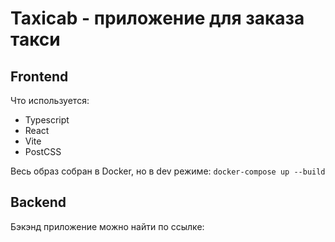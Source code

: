 # Taxicab - приложение для заказа такси
## Frontend

Что используется:
- Typescript
- React
- Vite
- PostCSS

Весь образ собран в Docker, но в dev режиме:
```docker-compose up --build```

## Backend
Бэкэнд приложение можно найти по ссылке: 